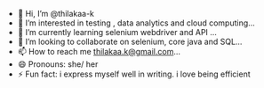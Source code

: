 - 👋 Hi, I’m @thilakaa-k
- 👀 I’m interested in testing , data analytics and cloud computing...
- 🌱 I’m currently learning selenium webdriver and API ...
- 💞️ I’m looking to collaborate on selenium, core java and SQL...
- 📫 How to reach me thilakaa.k@gmail.com...
- 😄 Pronouns: she/ her
- ⚡ Fun fact: i express myself well in writing. i love being efficient

<!---
thilakaa-k/thilakaa-k is a ✨ special ✨ repository because its `README.md` (this file) appears on your GitHub profile.
You can click the Preview link to take a look at your changes.
--->
